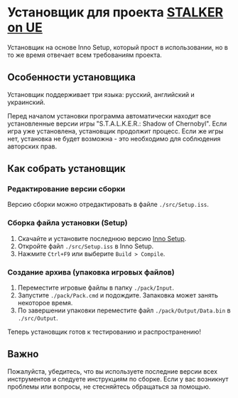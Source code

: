 # Установщик для проекта [STALKER on UE](https://git.s2ue.org/RedProjects/SonUE)

Установщик на основе Inno Setup, который прост в использовании, но в то же время отвечает всем требованиям проекта.

## Особенности установщика

Установщик поддерживает три языка: русский, английский и украинский.

Перед началом установки программа автоматически находит все установленные версии игры "S.T.A.L.K.E.R.: Shadow of Chernobyl". Если игра уже установлена, установщик продолжит процесс. Если же игры нет, установка не будет возможна - это необходимо для соблюдения авторских прав.

## Как собрать установщик

### Редактирование версии сборки

Версию сборки можно отредактировать в файле `./src/Setup.iss`.

### Сборка файла установки (Setup)

1. Скачайте и установите последнюю версию [Inno Setup](https://jrsoftware.org/isdl.php).
2. Откройте файл `./src/Setup.iss` в Inno Setup.
3. Нажмите `Ctrl+F9` или выберите `Build > Compile`.

### Создание архива (упаковка игровых файлов)

1. Переместите игровые файлы в папку `./pack/Input`.
2. Запустите `./pack/Pack.cmd` и подождите. Запаковка может занять некоторое время.
3. По завершении упаковки переместите файл `./pack/Output/Data.bin` в `./src/Output`.

Теперь установщик готов к тестированию и распространению!

## Важно

Пожалуйста, убедитесь, что вы используете последние версии всех инструментов и следуете инструкциям по сборке. Если у вас возникнут проблемы или вопросы, не стесняйтесь обращаться за помощью.
